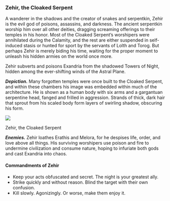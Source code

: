 ### Zehir, the Cloaked Serpent

A wanderer in the shadows and the creator of snakes and serpentkin, Zehir is the evil god of poisons, assassins, and darkness. The ancient serpentkin worship him over all other deities, dragging screaming offerings to their temples in his honor. Most of the Cloaked Serpent’s worshipers were annihilated during the Calamity, and the rest are either suspended in self-induced stasis or hunted for sport by the servants of Lolth and Torog. But perhaps Zehir is merely biding his time, waiting for the proper moment to unleash his hidden armies on the world once more.

Zehir subverts and poisons Exandria from the shadowed Towers of Night, hidden among the ever-shifting winds of the Astral Plane.

**_Depiction._** Many forgotten temples were once built to the Cloaked Serpent, and within these chambers his image was embedded within much of the architecture. He is shown as a human body with six arms and a gargantuan serpentine head, fanged and frilled in aggression. Strands of thick, dark hair that sprout from his scaled body form layers of swirling shadow, obscuring his form.

[![](https://media.dndbeyond.com/compendium-images/egtw/yDOyqyOocErRgYJK/01-25.png)](https://media.dndbeyond.com/compendium-images/egtw/yDOyqyOocErRgYJK/01-25.png)

Zehir, the Cloaked Serpent

**_Enemies._** Zehir loathes Erathis and Melora, for he despises life, order, and love above all things. His surviving worshipers use poison and fire to undermine civilization and consume nature, hoping to infuriate both gods and cast Exandria into chaos.

#### Commandments of Zehir

-   Keep your acts obfuscated and secret. The night is your greatest ally.
-   Strike quickly and without reason. Blind the target with their own confusion.
-   Kill slowly. Agonizingly. Or worse, make them enjoy it.